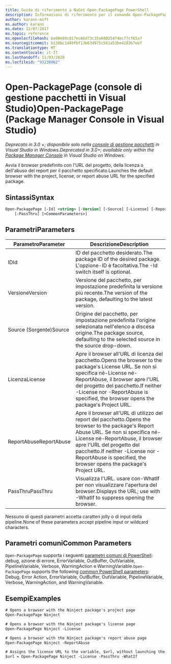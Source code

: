 ```yaml
---
title: Guida di riferimento a NuGet Open-PackagePage PowerShell
description: Informazioni di riferimento per il comando Open-PackagePage PowerShell nella console di gestione pacchetti NuGet in Visual Studio.
author: karann-msft
ms.author: karann
ms.date: 12/07/2017
ms.topic: reference
ms.openlocfilehash: ba90e09c017ec66d73c35a60025474bc77cf65a7
ms.sourcegitcommit: b138bc1d49fbf13b63d975c581a53be4283b7ebf
ms.translationtype: MT
ms.contentlocale: it-IT
ms.lasthandoff: 11/03/2020
ms.locfileid: "93238062"
---
```

# <a name="open-packagepage-package-manager-console-in-visual-studio"></a><span data-ttu-id="fb0d1-103">Open-PackagePage (console di gestione pacchetti in Visual Studio)</span><span class="sxs-lookup"><span data-stu-id="fb0d1-103">Open-PackagePage (Package Manager Console in Visual Studio)</span></span>

<span data-ttu-id="fb0d1-104">*Deprecato in 3.0 +; disponibile solo nella [console di gestione pacchetti](../../consume-packages/install-use-packages-powershell.md) in Visual Studio in Windows.*</span><span class="sxs-lookup"><span data-stu-id="fb0d1-104">*Deprecated in 3.0+; available only within the [Package Manager Console](../../consume-packages/install-use-packages-powershell.md) in Visual Studio on Windows.*</span></span>

<span data-ttu-id="fb0d1-105">Avvia il browser predefinito con l'URL del progetto, della licenza o dell'abuso del report per il pacchetto specificato.</span><span class="sxs-lookup"><span data-stu-id="fb0d1-105">Launches the default browser with the project, license, or report abuse URL for the specified package.</span></span>

## <a name="syntax"></a><span data-ttu-id="fb0d1-106">Sintassi</span><span class="sxs-lookup"><span data-stu-id="fb0d1-106">Syntax</span></span>

```ps
Open-PackagePage [-Id] <string> [-Version] [-Source] [-License] [-ReportAbuse]
    [-PassThru] [<CommonParameters>]
```

## <a name="parameters"></a><span data-ttu-id="fb0d1-107">Parametri</span><span class="sxs-lookup"><span data-stu-id="fb0d1-107">Parameters</span></span>

| <span data-ttu-id="fb0d1-108">Parametro</span><span class="sxs-lookup"><span data-stu-id="fb0d1-108">Parameter</span></span> | <span data-ttu-id="fb0d1-109">Descrizione</span><span class="sxs-lookup"><span data-stu-id="fb0d1-109">Description</span></span> |
| --- | --- |
| <span data-ttu-id="fb0d1-110">ID</span><span class="sxs-lookup"><span data-stu-id="fb0d1-110">Id</span></span> | <span data-ttu-id="fb0d1-111">ID del pacchetto desiderato.</span><span class="sxs-lookup"><span data-stu-id="fb0d1-111">The package ID of the desired package.</span></span> <span data-ttu-id="fb0d1-112">L'opzione-ID è facoltativa.</span><span class="sxs-lookup"><span data-stu-id="fb0d1-112">The -Id switch itself is optional.</span></span> |
| <span data-ttu-id="fb0d1-113">Versione</span><span class="sxs-lookup"><span data-stu-id="fb0d1-113">Version</span></span> | <span data-ttu-id="fb0d1-114">Versione del pacchetto, per impostazione predefinita la versione più recente.</span><span class="sxs-lookup"><span data-stu-id="fb0d1-114">The version of the package, defaulting to the latest version.</span></span> |
| <span data-ttu-id="fb0d1-115">Source (Sorgente)</span><span class="sxs-lookup"><span data-stu-id="fb0d1-115">Source</span></span> | <span data-ttu-id="fb0d1-116">Origine del pacchetto, per impostazione predefinita l'origine selezionata nell'elenco a discesa origine.</span><span class="sxs-lookup"><span data-stu-id="fb0d1-116">The package source, defaulting to the selected source in the source drop-down.</span></span> |
| <span data-ttu-id="fb0d1-117">Licenza</span><span class="sxs-lookup"><span data-stu-id="fb0d1-117">License</span></span> | <span data-ttu-id="fb0d1-118">Apre il browser all'URL di licenza del pacchetto.</span><span class="sxs-lookup"><span data-stu-id="fb0d1-118">Opens the browser to the package's License URL.</span></span> <span data-ttu-id="fb0d1-119">Se non si specifica né-License né-ReportAbuse, il browser apre l'URL del progetto del pacchetto.</span><span class="sxs-lookup"><span data-stu-id="fb0d1-119">If neither -License nor -ReportAbuse is specified, the browser opens the package's Project URL.</span></span> |
| <span data-ttu-id="fb0d1-120">ReportAbuse</span><span class="sxs-lookup"><span data-stu-id="fb0d1-120">ReportAbuse</span></span> | <span data-ttu-id="fb0d1-121">Apre il browser all'URL di utilizzo del report del pacchetto.</span><span class="sxs-lookup"><span data-stu-id="fb0d1-121">Opens the browser to the package's Report Abuse URL.</span></span> <span data-ttu-id="fb0d1-122">Se non si specifica né-License né-ReportAbuse, il browser apre l'URL del progetto del pacchetto.</span><span class="sxs-lookup"><span data-stu-id="fb0d1-122">If neither -License nor -ReportAbuse is specified, the browser opens the package's Project URL.</span></span> |
| <span data-ttu-id="fb0d1-123">PassThru</span><span class="sxs-lookup"><span data-stu-id="fb0d1-123">PassThru</span></span> | <span data-ttu-id="fb0d1-124">Visualizza l'URL. usare con-WhatIf per non visualizzare l'apertura del browser.</span><span class="sxs-lookup"><span data-stu-id="fb0d1-124">Displays the URL; use with -WhatIf to suppress opening the browser.</span></span> |

<span data-ttu-id="fb0d1-125">Nessuno di questi parametri accetta caratteri jolly o di input della pipeline.</span><span class="sxs-lookup"><span data-stu-id="fb0d1-125">None of these parameters accept pipeline input or wildcard characters.</span></span>

## <a name="common-parameters"></a><span data-ttu-id="fb0d1-126">Parametri comuni</span><span class="sxs-lookup"><span data-stu-id="fb0d1-126">Common Parameters</span></span>

<span data-ttu-id="fb0d1-127">`Open-PackagePage` supporta i seguenti [parametri comuni di PowerShell](/powershell/module/microsoft.powershell.core/about/about_commonparameters): debug, azione di errore, ErrorVariable, OutBuffer, OutVariable, PipelineVariable, Verbose, WarningAction e WarningVariable.</span><span class="sxs-lookup"><span data-stu-id="fb0d1-127">`Open-PackagePage` supports the following [common PowerShell parameters](/powershell/module/microsoft.powershell.core/about/about_commonparameters): Debug, Error Action, ErrorVariable, OutBuffer, OutVariable, PipelineVariable, Verbose, WarningAction, and WarningVariable.</span></span>

## <a name="examples"></a><span data-ttu-id="fb0d1-128">Esempi</span><span class="sxs-lookup"><span data-stu-id="fb0d1-128">Examples</span></span>

```ps
# Opens a browser with the Ninject package's project page
Open-PackagePage Ninject

# Opens a browser with the Ninject package's license page
Open-PackagePage Ninject -License

# Opens a browser with the Ninject package's report abuse page  
Open-PackagePage Ninject -ReportAbuse

# Assigns the license URL to the variable, $url, without launching the browser
$url = Open-PackagePage Ninject -License -PassThru -WhatIf
```